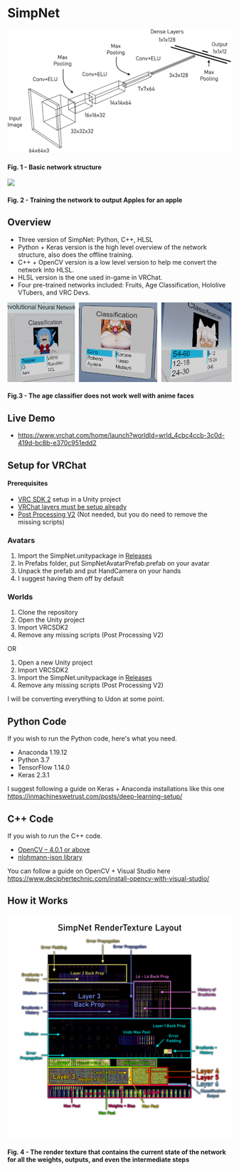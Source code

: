 # SimpNet
<img src="Images/SimpNetRender.png"/>

#### Fig. 1 - Basic network structure

<img src="Images/TrainingGIF.gif"/>

#### Fig. 2 - Training the network to output Apples for an apple

## Overview
* Three version of SimpNet: Python, C++, HLSL
* Python + Keras version is the high level overview of the network structure, also does the offline training.
* C++ + OpenCV version is a low level version to help me convert the network into HLSL.
* HLSL version is the one used in-game in VRChat.
* Four pre-trained networks included: Fruits, Age Classification, Hololive VTubers, and VRC Devs.

<img src="Images/Example.png"/>

#### Fig.3 - The age classifier does not work well with anime faces

## Live Demo
* https://www.vrchat.com/home/launch?worldId=wrld_4cbc4ccb-3c0d-419d-bc8b-e370c951edd2

## Setup for VRChat
#### Prerequisites
* [VRC SDK 2](https://vrchat.com/home/download) setup in a Unity project
* [VRChat layers must be setup already](https://docs.vrchat.com/docs/)
* [Post Processing V2](https://github.com/Unity-Technologies/PostProcessing) (Not needed, but you do need to remove the missing scripts)
### Avatars
1. Import the SimpNet.unitypackage in [Releases](https://github.com/SCRN-VRC/SimpNet-Deep-Learning-in-a-Shader/releases)
2. In Prefabs folder, put SimpNetAvatarPrefab.prefab on your avatar
3. Unpack the prefab and put HandCamera on your hands
4. I suggest having them off by default

### Worlds
1. Clone the repository
2. Open the Unity project
3. Import VRCSDK2
4. Remove any missing scripts (Post Processing V2)

OR

1. Open a new Unity project
2. Import VRCSDK2
3. Import the SimpNet.unitypackage in [Releases](https://github.com/SCRN-VRC/SimpNet-Deep-Learning-in-a-Shader/releases)
4. Remove any missing scripts (Post Processing V2)

I will be converting everything to Udon at some point.

## Python Code
If you wish to run the Python code, here's what you need.
* Anaconda 1.19.12
* Python 3.7
* TensorFlow 1.14.0
* Keras 2.3.1

I suggest following a guide on Keras + Anaconda installations like this one https://inmachineswetrust.com/posts/deep-learning-setup/

## C++ Code
If you wish to run the C++ code.
* [OpenCV – 4.0.1 or above](https://opencv.org/releases/)
* [nlohmann-json library](https://github.com/nlohmann/json)

You can follow a guide on OpenCV + Visual Studio here https://www.deciphertechnic.com/install-opencv-with-visual-studio/

## How it Works
<img src="Images/RenderTexture.png"/>

#### Fig. 4 - The render texture that contains the current state of the network for all the weights, outputs, and even the intermediate steps
